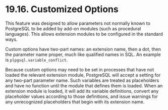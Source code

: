 # 19.16. Customized Options

This feature was designed to allow parameters not normally known to PostgreSQL to be added by add-on modules \(such as procedural languages\). This allows extension modules to be configured in the standard ways.

Custom options have two-part names: an extension name, then a dot, then the parameter name proper, much like qualified names in SQL. An example is `plpgsql.variable_conflict`.

Because custom options may need to be set in processes that have not loaded the relevant extension module, PostgreSQL will accept a setting for any two-part parameter name. Such variables are treated as placeholders and have no function until the module that defines them is loaded. When an extension module is loaded, it will add its variable definitions, convert any placeholder values according to those definitions, and issue warnings for any unrecognized placeholders that begin with its extension name.  


